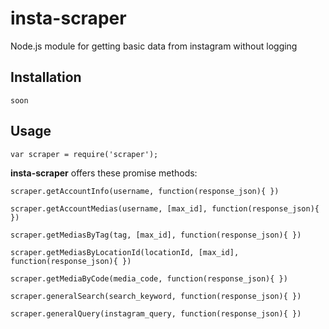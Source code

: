 # insta-scraper
Node.js module for getting basic data from instagram without logging

## Installation
```
soon
```

## Usage
```
var scraper = require('scraper');
```
**insta-scraper** offers these promise methods:
```
scraper.getAccountInfo(username, function(response_json){ })
```

```
scraper.getAccountMedias(username, [max_id], function(response_json){ })
```

```
scraper.getMediasByTag(tag, [max_id], function(response_json){ })
```

```
scraper.getMediasByLocationId(locationId, [max_id], function(response_json){ })
```

```
scraper.getMediaByCode(media_code, function(response_json){ })
```

```
scraper.generalSearch(search_keyword, function(response_json){ })
```

```
scraper.generalQuery(instagram_query, function(response_json){ })
```


